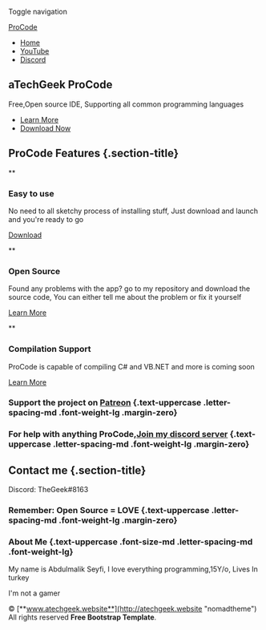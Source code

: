 Toggle navigation

[ProCode](index.html)

-   [Home](index.html)
-   [YouTube](https://youtube.com/abdulmalikTechGeek)
-   [Discord](https://discord.gg/vWw2gCWbrf)

aTechGeek ProCode
-----------------

Free,Open source IDE, Supporting all common programming languages

-   [Learn
    More](https://github.com/abdulmalikTechGeek/ProCode "Learn More")
-   [Download
    Now](https://github.com/abdulmalikTechGeek/ProCode/releases "Learn More")

ProCode Features {.section-title}
----------------

**

### Easy to use

No need to all sketchy process of installing stuff, Just download and
launch and you're ready to go

[Download](https://github.com/abdulmalikTechGeek/ProCode/releases "Learn More")

**

### Open Source

Found any problems with the app? go to my repository and download the
source code, You can either tell me about the problem or fix it yourself

[Learn More](https://github.com/abdulmalikTechGeek/ProCode "Learn More")

**

### Compilation Support

ProCode is capable of compiling C\# and VB.NET and more is coming soon

[Learn More](https://github.com/abdulmalikTechGeek/ProCode "Learn More")

### Support the project on [Patreon](https://www.patreon.com/atechgeek) {.text-uppercase .letter-spacing-md .font-weight-lg .margin-zero}

### For help with anything ProCode,[Join my discord server](https://discord.gg/vWw2gCWbrf) {.text-uppercase .letter-spacing-md .font-weight-lg .margin-zero}

Contact me {.section-title}
----------

Discord: TheGeek\#8163

### Remember: Open Source = LOVE {.text-uppercase .letter-spacing-md .font-weight-lg .margin-zero}

### About Me {.text-uppercase .font-size-md .letter-spacing-md .font-weight-lg}

My name is Abdulmalik Seyfi, I love everything programming,15Y/o, Lives
In turkey

I'm not a gamer

© [**www.atechgeek.website**](http://atechgeek.website "nomadtheme") All
rights reserved **Free Bootstrap Template**.
